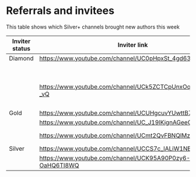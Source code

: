 # Referrals and invitees

This table shows which Silver+ channels brought new authors this week

| Inviter status | Inviter link | Channel ID | Link YT | Status |
| --- | --- | --- | --- | --- |
| Diamond | https://www.youtube.com/channel/UC0pHpxSt_4gd63WylQL0cVQ | 44254 | https://www.youtube.com/channel/UCc10mO3tbV9v3IiVrgQWINw | Rejected |
|  |  |  | https://www.youtube.com/channel/UC-F4tQSjTCLKqUXAFo5J3tQ | Rejected |
|  |  |  | https://www.youtube.com/channel/UCMdVacSOgVTjrRiRU1D1RTg | Gold |
|  | https://www.youtube.com/channel/UCk5ZCTCpUnxOqugHB53-_vQ | 62537 | https://www.youtube.com/channel/UCpSp6L2VFGTBzqcFFh0UNXA | Bronze |
|  |  |  | https://www.youtube.com/channel/UCsRYlgNrkYZYkLKk3qbgc-Q | Bronze |
| Gold | https://www.youtube.com/channel/UCUHgcuvYUwttB7hD0qjCf_A | 49243 | https://www.youtube.com/channel/UCfA5J65ZZBebNmaBs9psHYQ | Rejected |
|  | https://www.youtube.com/channel/UC_J19lKignAGeeQE8LRkVwQ | 51578 | https://www.youtube.com/channel/UCasUMNu7uWrAfRxX9IAQDYQ | Rejected |
|  | https://www.youtube.com/channel/UCmt2QvFBNQlMzw_5sgLPFnQ | 50853 | https://www.youtube.com/channel/UCDwXZDHF7naHbJD_LHH-MIQ | Bronze |
| Silver | https://www.youtube.com/channel/UCCS7c_lALiW1NBUqpzC2C4A | 34266 | https://www.youtube.com/channel/UCU4BBVYqviPITnAEGJJ8RDw | Bronze |
|  | https://www.youtube.com/channel/UCK95A90P0zy6-OaHQ6TI8WQ | 26986 | https://www.youtube.com/channel/UC_3MNFtOjaNoC0IDAhPa9fg | Rejected |